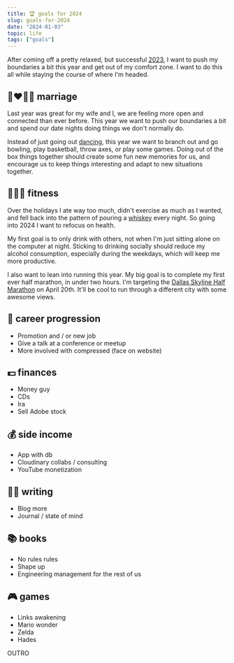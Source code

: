 ```yaml
---
title: 🏆 goals for 2024
slug: goals-for-2024
date: "2024-01-03"
topic: life
tags: ["goals"]
---
```


After coming off a pretty relaxed, but successful [2023][2023], I want to push my boundaries a bit this year and get out of my comfort zone. I want to do this all while staying the course of where I'm headed.

## 👩‍❤️‍💋‍👨 marriage

Last year was great for my wife and I, we are feeling more open and connected than ever before. This year we want to push our boundaries a bit and spend our date nights doing things we don't normally do.

Instead of just going out [dancing][dancing], this year we want to branch out and go bowling, play basketball, throw axes, or play some games. Doing out of the box things together should create some fun new memories for us, and encourage us to keep things interesting and adapt to new situations together.

## 🏃🏼‍♂️ fitness

Over the holidays I ate way too much, didn't exercise as much as I wanted, and fell back into the pattern of pouring a [whiskey][whiskey] every night. So going into 2024 I want to refocus on health.

My first goal is to only drink with others, not when I'm just sitting alone on the computer at night. Sticking to drinking socially should reduce my alcohol consumption, especially during the weekdays, which will keep me more productive.

I also want to lean into running this year. My big goal is to complete my first ever half marathon, in under two hours. I'm targeting the [Dallas Skyline Half Marathon][half-marathon] on April 20th. It'll be cool to run through a different city with some awesome views.

## 👔 career progression

-   Promotion and / or new job
-   Give a talk at a conference or meetup
-   More involved with compressed (face on website)

## 💵 finances

-   Money guy
-   CDs
-   Ira
-   Sell Adobe stock

## 💰 side income

-   App with db
-   Cloudinary collabs / consulting
-   YouTube monetization

## ✍🏼 writing

-   Blog more
-   Journal / state of mind

## 📚 books

-   No rules rules
-   Shape up
-   Engineering management for the rest of us

## 🎮 games

-   Links awakening
-   Mario wonder
-   Zelda
-   Hades

OUTRO

[2023]: https://bradgarropy.com/blog/2023-in-review
[dancing]: https://www.instagram.com/p/CzjazUQOxqcAMm0OSG_ZjQmCp9k30FDxoxIOiA0
[whiskey]: https://www.southerncomfort.com
[half-marathon]: https://www.runproject.org/events/skyline-half-race
